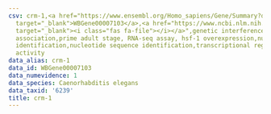 ```yaml
---
csv: crm-1,<a href="https://www.ensembl.org/Homo_sapiens/Gene/Summary?db=core;g=WBGene00007103"
  target="_blank">WBGene00007103</a>,<a href="https://www.ncbi.nlm.nih.gov/pubmed/30894454"
  target="_blank"><i class="fas fa-file"></i></a>",genetic interference,functional
  association,prime adult stage, RNA-seq assay, hsf-1 overexpression,nucleotide sequence
  identification,nucleotide sequence identification,transcriptional regulation,up-regulates
  activity
data_alias: crm-1
data_id: WBGene00007103
data_numevidence: 1
data_species: Caenorhabditis elegans
data_taxid: '6239'
title: crm-1
---
```

